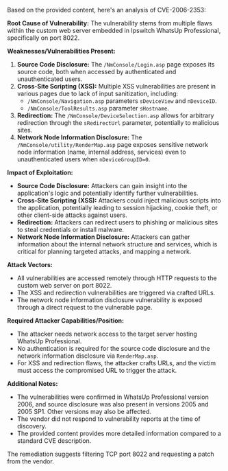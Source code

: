 Based on the provided content, here's an analysis of CVE-2006-2353:

**Root Cause of Vulnerability:**
The vulnerability stems from multiple flaws within the custom web server embedded in Ipswitch WhatsUp Professional, specifically on port 8022.

**Weaknesses/Vulnerabilities Present:**
1.  **Source Code Disclosure:** The `/NmConsole/Login.asp` page exposes its source code, both when accessed by authenticated and unauthenticated users.
2.  **Cross-Site Scripting (XSS):** Multiple XSS vulnerabilities are present in various pages due to lack of input sanitization, including:
    *   `/NmConsole/Navigation.asp` parameters `sDeviceView` and `nDeviceID`.
    *   `/NmConsole/ToolResults.asp` parameter `sHostname`.
3.  **Redirection:** The `/NmConsole/DeviceSelection.asp` allows for arbitrary redirection through the `sRedirectUrl` parameter, potentially to malicious sites.
4.  **Network Node Information Disclosure:**  The `/NmConsole/utility/RenderMap.asp` page exposes sensitive network node information (name, internal address, services) even to unauthenticated users when `nDeviceGroupID=0`.

**Impact of Exploitation:**
*   **Source Code Disclosure:** Attackers can gain insight into the application's logic and potentially identify further vulnerabilities.
*   **Cross-Site Scripting (XSS):** Attackers could inject malicious scripts into the application, potentially leading to session hijacking, cookie theft, or other client-side attacks against users.
*   **Redirection:** Attackers can redirect users to phishing or malicious sites to steal credentials or install malware.
*   **Network Node Information Disclosure:**  Attackers can gather information about the internal network structure and services, which is critical for planning targeted attacks, and mapping a network.

**Attack Vectors:**
*   All vulnerabilities are accessed remotely through HTTP requests to the custom web server on port 8022.
*   The XSS and redirection vulnerabilities are triggered via crafted URLs.
*   The network node information disclosure vulnerability is exposed through a direct request to the vulnerable page.

**Required Attacker Capabilities/Position:**
*   The attacker needs network access to the target server hosting WhatsUp Professional.
*   No authentication is required for the source code disclosure and the network information disclosure via `RenderMap.asp`.
*   For XSS and redirection flaws, the attacker crafts URLs, and the victim must access the compromised URL to trigger the attack.

**Additional Notes:**
*   The vulnerabilities were confirmed in WhatsUp Professional version 2006, and source disclosure was also present in versions 2005 and 2005 SP1. Other versions may also be affected.
*   The vendor did not respond to vulnerability reports at the time of discovery.
*   The provided content provides more detailed information compared to a standard CVE description.

The remediation suggests filtering TCP port 8022 and requesting a patch from the vendor.